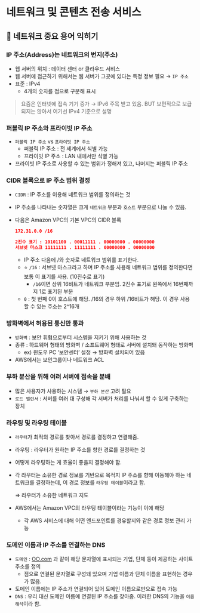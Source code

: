 # 네트워크 및 콘텐츠 전송 서비스
## 📌 네트워크 중요 용어 익히기

### IP 주소(Address)는 네트워크의 번지(주소)

- 웹 서버의 위치 : 데이터 센터 or 클라우드 서비스
- 웹 서버에 접근하기 위해서는 웹 서버가 그곳에 있다는 특정 정보 필요 → `IP 주소`
- 표준 : IPv4
    - 4개의 숫자를 점으로 구분해 표시

> 요즘은 인터넷에 접속 기기 증가 → IPv6 주목 받고 있음. BUT 보편적으로 보급되지는 않아서 여기선 IPv4 기준으로 설명
> 

### 퍼블릭 IP 주소와 프라이빗 IP 주소

- `퍼블릭 IP 주소` vs `프라이빗 IP 주소`
    - 퍼블릭 IP 주소 : 전 세계에서 식별 가능
    - 프라이빗 IP 주소 : LAN 내에서만 식별 가능
- 프라이빗 IP 주소로 사용할 수 있는 범위가 정해져 있고, 나머지는 퍼블릭 IP 주소

### CIDR 블록으로 IP 주소 범위 결정

- `CIDR` : IP 주소를 이용해 네트워크 범위를 정의하는 것
- IP 주소를 나타내는 숫자열은 크게 `네트워크` 부분과 `호스트` 부분으로 나눌 수 있음.
- 다음은 Amazon VPC의 기본 VPC의 CIDR 블록
    
    ```json
    172.31.0.0 /16
    
    2진수 표기 : 10101100 . 00011111 . 00000000 . 00000000
    서브넷 마스크 11111111 . 11111111 . 00000000 . 00000000
    ```
    
    - IP 주소 다음에 /와 숫자로 네트워크 범위를 표기한다.
    - ⭐️ `/16` : 서브넷 마스크라고 하며 IP 주소를 사용해 네트워크 범위를 정의한다면 보통 이 표기를 사용. (10진수로 표기)
        - `/16`이면 상위 16비트가 네트워크 부분임. 2진수 표기로 왼쪽에서 16번째까지 1로 표기된 부분
    - `0` : 첫 번째 0이 호스트에 해당. /16의 경우 하위 /16비트가 해당. 이 경우 사용할 수 있는 주소는 2^16개

### 방화벽에서 허용된 통신만 통과

- `방화벽` : 보안 휘협으로부터 시스템을 지키기 위해 사용하는 것
- 종류 : 하드웨어 형태의 방화벽 / 소프트웨어 형태로 서버에 설치돼 동작하는 방화벽
    - ex) 윈도우 PC ‘보안센터’ 설정 → 방화벽 설치되어 있음
- AWS에서는 보안그룹이나 네트워크 ACL

### 부하 분산을 위해 여러 서버에 접속을 분배

- 많은 사용자가 사용하는 시스템 → `부하 분산` 고려 필요
- `로드 밸런서` : 서버를 여러 대 구성해 각 서버가 처리를 나눠서 할 수 있게 구축하는 장치

### 라우팅 및 라우팅 테이블

- `라우터`가 최적의 경로를 찾아서 경로를 결정하고 연결해줌.
- 라우팅 : 라우터가 원하는 IP 주소를 향한 경로를 결정하는 것
- 어떻게 라우팅하는 게 효율이 좋을지 결정해야 함.
- 각 라우터는 소유한 경로 정보를 기반으로 목적지 IP 주소를 향해 이동해야 하는 네트워크를 결정하는데, 이 경로 정보를 `라우팅 테이블`이라고 함.
    
    ⇒ 라우터가 소유한 네트워크 지도
    
- AWS에서는 Amazon VPC의 라우팅 테이블이라는 기능이 이에 해당
    - 각 AWS 서비스에 대해 어떤 엔드포인트를 경유할지와 같은 경로 정보 관리 가능

### 도메인 이름과 IP 주소를 연결하는 DNS

- `도메인` : [OO.com](http://OO.com) 과 같이 해당 문자열에 표시되는 기업, 단체 등이 제공하는 사이트 주소를 정의
    - 점으로 연결된 문자열로 구성돼 있으며 기업 이름과 단체 이름을 표현하는 경우가 많음.
- 도메인 이름에는 IP 주소가 연결되어 있어 도메인 이름으로만으로 접속 가능
- `DNS` : 우리 대신 도메인 이름에 연결된 IP 주소를 찾아줌. 이러한 DNS의 기능을 `이름 해석`이라 함.
